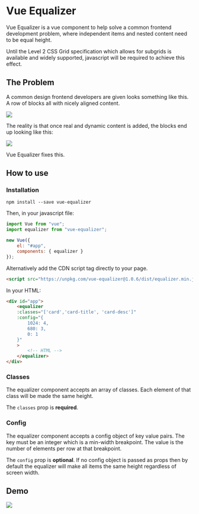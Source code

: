# Vue Equalizer

Vue Equalizer is a vue component to help solve a common frontend development problem, where independent items and nested content need to be equal height.

Until the Level 2 CSS Grid specification which allows for subgrids is available and widely supported, javascript will be required to achieve this effect.

## The Problem

A common design frontend developers are given looks something like this. A row of blocks all with nicely aligned content.

![](https://www.dropbox.com/s/u5rfpf9j4as6mp0/design.png?raw=true)

The reality is that once real and dynamic content is added, the blocks end up looking like this:

![](https://www.dropbox.com/s/j0bizafvizpw424/reality.png?raw=true)

Vue Equalizer fixes this.

## How to use

### Installation

```
npm install --save vue-equalizer
```

Then, in your javascript file:

```js
import Vue from "vue";
import equalizer from "vue-equalizer";

new Vue({
    el: "#app",
    components: { equalizer }
});
```

Alternatively add the CDN script tag directly to your page.

```html
<script src="https://unpkg.com/vue-equalizer@1.0.6/dist/equalizer.min.js"></script>
```

In your HTML:

```html
<div id="app">
    <equalizer
    :classes="['card','card-title', 'card-desc']"
    :config="{
        1024: 4,
        680: 3,
        0: 1
    }"
    >
        <!-- HTML -->
    </equalizer>
</div>
```

### Classes

The equalizer component accepts an array of classes. Each element of that class will be made the same height.

The `classes` prop is **required**.

### Config

The equalizer component accepts a config object of key value pairs. The key must be an integer which is a min-width breakpoint. The value is the number of elements per row at that breakpoint.

The `config` prop is **optional**. If no config object is passed as props then by default the equalizer will make all items the same height regardless of screen width.

## Demo

![](https://www.dropbox.com/s/exqqfy1npnsmoua/equalizer.gif?raw=true)
